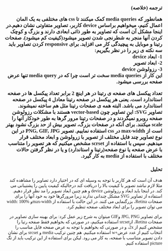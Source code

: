 <style>
@import url("https://fonts.googleapis.com/css?family=Amiri");
body {
font-family: 'Amiri', serif;
}
</style>
<h3 dir='rtl' text-align='right'>
ترجمه (خلاصه)
<p dir='rtl' text-align='right'>
همانطور که media queries کمک میکنند تا css های مختلفی به یک المان اعمال کنیم، میخواهیم براساس device کاربر، تصاویر متفاوتی نشان دهیم.در اینجا مشکل آن است که تصاویر به طور ذاتی ابعادی دارند و بزرگ و کوچک کردن آنها منجر به شطرنجی شدن تصویر میشود(کیفیت کم میشود). صفحات رتینا و موبایل به پیچیدگی کار می افزاید. برای responsive کردن تصاویر باید سه نکته ی زیر را در نظر بگیریم:<br>
1- ابعاد device<br>
2- ابعاد تصویر<br>
3- رزولوشن device<br>
این کار از media queries سخت تر است چرا که در media query تنها عرض صفحه بررسی میشود.
</p>
<p dir = 'rtl' text-align='right'>
تعداد پیکسل های صفحه ی رتینا در هر اینچ 2 برابر تعداد پیکسل ها در صفحه استاندارد است. یعنی هر پیکسل در صفحه رتینا معادل 4 پیکسل در صفحه استاندارد می باشد. البته همه ی صفحات رتینا مثل هم ساخته نمیشوند. <b>تصاویر SVG:</b> این تصاویر چون vector-based هستند با مشکلات رزولوشن صفحه روبرو نمیگردند و در صفحات رتینا مرور گرها به طور خودکار آنها را scale میکنند. برای آنکه در صفحات بزرگ، تصویر بیش از حد بزرگ نشود بهتر است از max-width در css استفاده نماییم.
<b>تصویر PNG, GIF, JPG</b> در این نوع تصاویر چند فایل مختلف از تصویر با زرولوشن و ابعاد مختلف قرار میدهیم. سپس با استفاده از scrset مشخص میکنیم که هر تصویر را متناسب با عرض صفحه یا نوع صفحه(رتینا و استاندارد) و یا در نظر گرفتن حالات مختلف با استفاده از media به کار گیرد.
</p>
<h3 dir='rtl' text-align='right'>
تحلیل
</h3>
<p dir='rtl' text-align='right'>
هدف آن است که هر کاربر با توجه به وسیله ای که در اختیار دارد تصاویر را مشاهده کند مثلا لازم نباشد تصویر با کیفیت بالا را دریافت کند درحالیکه کیفیت پایین را پشتیبانی می کند. در اینجا باید ابعاد و رزولوشن device و هم چنین ابعاد تصویر را مد نظر قرار دهیم. استفاده از تصاویر SVG مشکل چندانی ندارند زیرا مرورگرها خود به خود آنها را برای صفحات Retina، بزرگنمایی می کنند. در این حالت با استفاده از max-widthو width: 100% می توان تصویر را برای ابعاد مختلف صفحه تنظیم کرد. 
</p>
<p dir='rtl' text-align='right'>
برای تصاویر JPG, PNG وGIF میتوان به شرح زیر عمل کرد:
 برای بهینه سازی تصاویر در صفحات Retina، ازsrcset استفاده میکنیم، در صورتی که بخواهیم فقط صفحه رتیا را مشخص کنیم از 2x، و در صورتی که 
  بخواهیم با توجه به عرض صفحه فایل مناسب را انتخاب کنیم از
عدد عرض+w استفاده میکنیم. هم چنین ترکیب media و srcset برای نشان دادن تصویر متناسب با صفحه، به کار می رود. لیکن برای استفاده از این ترکیب باید از تگ picture استفاده کنیم.
</p>
